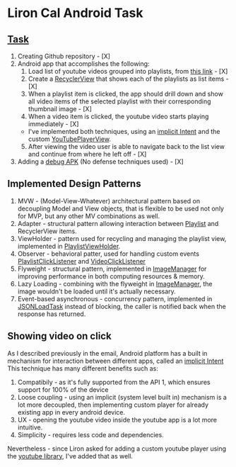 # Liron Cal Android Task

  ## [Task](https://bitbucket.org/caldigitalteam/calintreview#markdown-header-task) 
  
  1. Creating Github repository - [X]
  2. Android app that accomplishes the following:
     1. Load list of youtube videos grouped into playlists, from [this link](https://sandbox.cal-online.co.il/youtube/playlists.json) - [X]
     2. Create a [RecyclerView](https://developer.android.com/reference/android/support/v7/widget/RecyclerView) that shows each of the playlists as list items - [X]
     3. When a playlist item is clicked, the app should drill down and show all video items of the selected playlist with their corresponding thumbnail image - [X]
     4. When a video item is clicked, the youtube video starts playing immediately - [X]
       - I've implemented both techniques, using an [implicit Intent](https://developer.android.com/training/basics/intents/sending#Build) and the custom [YouTubePlayerView](https://developers.google.com/youtube/android/player/reference/com/google/android/youtube/player/YouTubePlayerView). 
     5. After viewing the video user is able to navigate back to the list view and continue from where he left off - [X]
  3. Adding a [debug APK](https://github.com/nikitaKurtin/lironCal/blob/master/AndroidTask.apk) (No defense techniques used) - [X] 

  ## Implemented Design Patterns
   1. MVW - (Model-View-Whatever) architectural pattern based on decoupling Model and View objects, that is flexible to be used not only for MVP, but any other MV combinations as well. 
   2. Adapter - structural pattern allowing interaction between [Playlist](https://github.com/nikitaKurtin/lironCal/blob/master/AndroidTask/app/src/main/java/kurtin/nikita/androidtask/models/Playlist.java) and RecyclerView items.
   3. ViewHolder - pattern used for recycling and managing the playlist view, implemented in [PlaylistViewHolder](https://github.com/nikitaKurtin/lironCal/blob/master/AndroidTask/app/src/main/java/kurtin/nikita/androidtask/viewHolders/PlaylistViewHolder.java).
   4. Observer - behavioral patter, used for handling custom events [PlaylistClickListener](https://github.com/nikitaKurtin/lironCal/blob/master/AndroidTask/app/src/main/java/kurtin/nikita/androidtask/observers/PlaylistClickListener.java) and [VideoClickListener](https://github.com/nikitaKurtin/lironCal/blob/master/AndroidTask/app/src/main/java/kurtin/nikita/androidtask/observers/VideoClickListener.java)
   5. Flyweight - structural pattern, implemented in [ImageManager](https://github.com/nikitaKurtin/lironCal/blob/master/AndroidTask/app/src/main/java/kurtin/nikita/androidtask/utils/ImageManager.java) for improving performance in both computing resources & memory.
   6. Lazy Loading - combining with the flyweight in [ImageManager](https://github.com/nikitaKurtin/lironCal/blob/master/AndroidTask/app/src/main/java/kurtin/nikita/androidtask/utils/ImageManager.java), the image wouldn't be loaded until it's actually necessary.
   7. Event-based asynchronous - concurrency pattern, implemented in [JSONLoadTask](https://github.com/nikitaKurtin/lironCal/blob/master/AndroidTask/app/src/main/java/kurtin/nikita/androidtask/utils/JSONLoadTask.java) instead of blocking, the caller is notified back when the response has returned.  
   
  ## Showing video on click
   As I described previously in the email, Android platform has a built in mechanism for interaction between different apps, called an [implicit Intent](https://developer.android.com/training/basics/intents/sending#Build)
   This technique has many different benefits such as:
   
   1. Compatibily - as it's fully supported from the API 1, which ensures support for 100% of the device
   2. Loose coupling - using an implicit (system level built in) mechanism is a lot more decoupled, then implementing custom player for already existing app in every android device.
   3. UX - opening the youtube video inside the youtube app is a lot more intuitive.
   4. Simplicity - requires less code and dependencies.   
   
   Nevertheless - since Liron asked for adding a custom youtube player using the [youtube library](https://developers.google.com/youtube/android/player/), I've added that as well.



